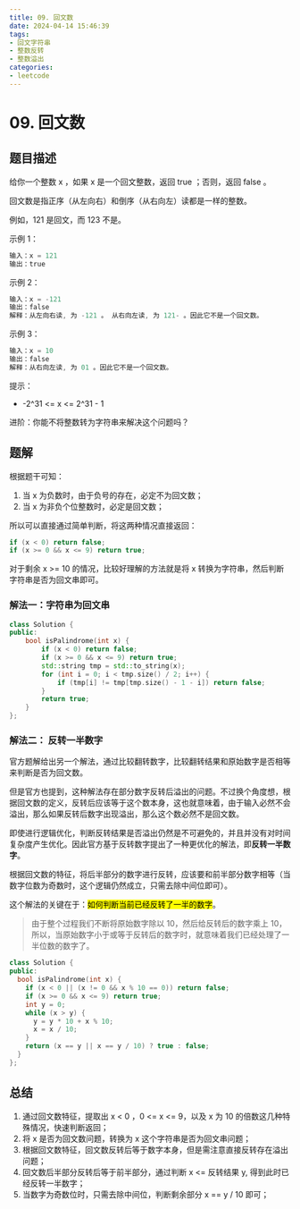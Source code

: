 ```yaml
---
title: 09. 回文数
date: 2024-04-14 15:46:39
tags: 
- 回文字符串
- 整数反转
- 整数溢出
categories:
- leetcode
---
```


# 09. 回文数

## 题目描述

给你一个整数 x ，如果 x 是一个回文整数，返回 true ；否则，返回 false 。

回文数是指正序（从左向右）和倒序（从右向左）读都是一样的整数。

例如，121 是回文，而 123 不是。
 

示例 1：

```cpp
输入：x = 121
输出：true
```

示例 2：

```cpp
输入：x = -121
输出：false
解释：从左向右读, 为 -121 。 从右向左读, 为 121- 。因此它不是一个回文数。
```

示例 3：

```cpp
输入：x = 10
输出：false
解释：从右向左读, 为 01 。因此它不是一个回文数。
```

提示：

+ -2^31 <= x <= 2^31 - 1
 

进阶：你能不将整数转为字符串来解决这个问题吗？

## 题解

根据题干可知：

1. 当 x 为负数时，由于负号的存在，必定不为回文数；
2. 当 x 为非负个位整数时，必定是回文数；

所以可以直接通过简单判断，将这两种情况直接返回：

```cpp
if (x < 0) return false;
if (x >= 0 && x <= 9) return true;
```

对于剩余 x >= 10 的情况，比较好理解的方法就是将 x 转换为字符串，然后判断字符串是否为回文串即可。

### 解法一：字符串为回文串

```cpp
class Solution {
public:
    bool isPalindrome(int x) {
        if (x < 0) return false;
        if (x >= 0 && x <= 9) return true;
        std::string tmp = std::to_string(x);
        for (int i = 0; i < tmp.size() / 2; i++) {
            if (tmp[i] != tmp[tmp.size() - 1 - i]) return false;
        }
        return true;
    }
};
```
### 解法二： 反转一半数字

官方题解给出另一个解法，通过比较翻转数字，比较翻转结果和原始数字是否相等来判断是否为回文数。

但是官方也提到，这种解法存在部分数字反转后溢出的问题。不过换个角度想，根据回文数的定义，反转后应该等于这个数本身，这也就意味着，由于输入必然不会溢出，那么如果反转后数字出现溢出，那么这个数必然不是回文数。

即使进行逻辑优化，判断反转结果是否溢出仍然是不可避免的，并且并没有对时间复杂度产生优化。因此官方基于反转数字提出了一种更优化的解法，即**反转一半数字**。

根据回文数的特征，将后半部分的数字进行反转，应该要和前半部分数字相等（当数字位数为奇数时，这个逻辑仍然成立，只需去除中间位即可）。

这个解法的关键在于：<mark>如何判断当前已经反转了一半的数字</mark>。

> 由于整个过程我们不断将原始数字除以 10，然后给反转后的数字乘上 10，所以，当原始数字小于或等于反转后的数字时，就意味着我们已经处理了一半位数的数字了。

```cpp
class Solution {
public:
  bool isPalindrome(int x) {
    if (x < 0 || (x != 0 && x % 10 == 0)) return false;
    if (x >= 0 && x <= 9) return true;
    int y = 0;
    while (x > y) {
      y = y * 10 + x % 10;
      x = x / 10;
    }
    return (x == y || x == y / 10) ? true : false;
  }
};
```

## 总结

1. 通过回文数特征，提取出 x < 0 ，0 <= x <= 9，以及 x 为 10 的倍数这几种特殊情况，快速判断返回；
2. 将 x 是否为回文数问题，转换为 x 这个字符串是否为回文串问题；
3. 根据回文数特征，回文数反转后等于数字本身，但是需注意直接反转存在溢出问题；
4. 回文数后半部分反转后等于前半部分，通过判断 x <= 反转结果 y, 得到此时已经反转一半数字；
5. 当数字为奇数位时，只需去除中间位，判断剩余部分 x == y / 10 即可；



